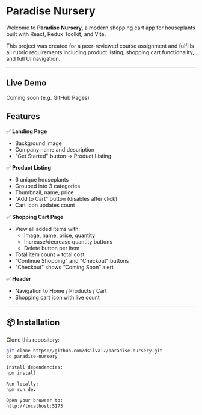 # Paradise Nursery

Welcome to **Paradise Nursery**, a modern shopping cart app for houseplants built with React, Redux Toolkit, and Vite.

This project was created for a peer-reviewed course assignment and fulfills all rubric requirements including product listing, shopping cart functionality, and full UI navigation.

---

## Live Demo

Coming soon (e.g. GitHub Pages)

## Features

✅ **Landing Page**
- Background image  
- Company name and description  
- "Get Started" button → Product Listing

✅ **Product Listing**
- 6 unique houseplants  
- Grouped into 3 categories  
- Thumbnail, name, price  
- "Add to Cart" button (disables after click)  
- Cart icon updates count

✅ **Shopping Cart Page**
- View all added items with:
  - Image, name, price, quantity
  - Increase/decrease quantity buttons
  - Delete button per item
- Total item count + total cost
- "Continue Shopping" and "Checkout" buttons
- "Checkout" shows “Coming Soon” alert

✅ **Header**
- Navigation to Home / Products / Cart  
- Shopping cart icon with live count  

---

## 📦 Installation

Clone this repository:

```bash
git clone https://github.com/dsilva17/paradise-nursery.git
cd paradise-nursery

Install dependencies:
npm install

Run locally:
npm run dev

Open your browser to:
http://localhost:5173

